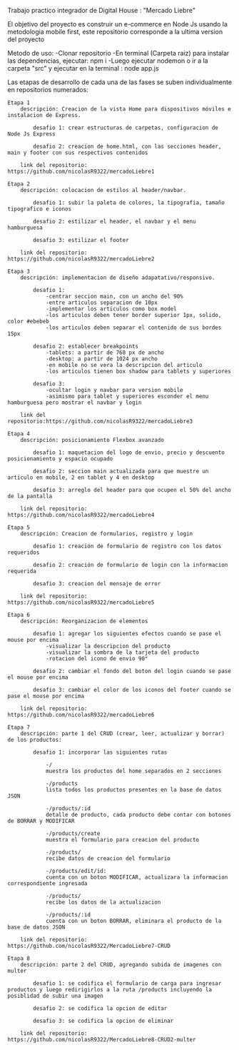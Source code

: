 Trabajo practico integrador de Digital House : "Mercado Liebre"

El objetivo del proyecto es construir un e-commerce en Node Js usando la metodologia mobile first, este repositorio corresponde a la ultima version del proyecto

Metodo de uso: 
    -Clonar repositorio
    -En terminal (Carpeta raiz) para instalar las dependencias, ejecutar: npm i
    -Luego ejecutar nodemon o ir a la carpeta "src" y ejecutar en la terminal : node app.js

Las etapas de desarrollo de cada una de las fases se suben individualmente en repositorios numerados:

    Etapa 1
        descripción: Creacion de la vista Home para dispositivos móviles e instalacion de Express.

            desafio 1: crear estructuras de carpetas, configuracion de Node Js Express

            desafio 2: creacion de home.html, con las secciones header, main y footer con sus respectivos contenidos

        link del repositorio: https://github.com/nicolasR9322/mercadoLiebre1

    Etapa 2
        descripción: colocacion de estilos al header/navbar.
            
            desafio 1: subir la paleta de colores, la tipografia, tamaño tipografico e iconos

            desafio 2: estilizar el header, el navbar y el menu hamburguesa

            desafio 3: estilizar el footer

        link del repositorio: https://github.com/nicolasR9322/mercadoLiebre2

    Etapa 3
        descripción: implementacion de diseño adapatativo/responsivo.
            
            desafio 1: 
                -centrar seccion main, con un ancho del 90%
                -entre articulos separacion de 10px
                -implementar los articulos como box model
                -los articulos deben tener border superior 1px, solido, color #ebebeb
                -los articulos deben separar el contenido de sus bordes 15px
            
            desafio 2: establecer breakpoints
                -tablets: a partir de 768 px de ancho
                -desktop: a partir de 1024 px ancho
                -en mobile no se vera la descripcion del articulo
                -los articulos tienen box shadow para tablets y superiores

            desafio 3:
                -ocultar login y navbar para version mobile
                -asimismo para tablet y superiores esconder el menu hamburguesa pero mostrar el navbar y login
        
        link del repositorio:https://github.com/nicolasR9322/mercadoLiebre3
    
    Etapa 4
        descripción: posicionamiento Flexbox avanzado

            desafio 1: maquetacion del logo de envio, precio y descuento posicionamiento y espacio ocupado

            desafio 2: seccion main actualizada para que muestre un articulo en mobile, 2 en tablet y 4 en desktop

            desafio 3: arreglo del header para que ocupen el 50% del ancho de la pantalla
        
        link del repositorio: https://github.com/nicolasR9322/mercadoLiebre4

    Etapa 5
        descripción: Creacion de formularios, registro y login
        
            desafio 1: creación de formulario de registro con los datos requeridos

            desafio 2: creación de formulario de login con la informacion requerida

            desafio 3: creacion del mensaje de error

        link del repositorio: https://github.com/nicolasR9322/mercadoLiebre5

    Etapa 6
        descripción: Reorganizacion de elementos

            desafio 1: agregar los siguientes efectos cuando se pase el mouse por encima
                -visualizar la descripcion del producto
                -visualizar la sombra de la tarjeta del producto
                -rotacion del icono de envio 90°
            
            desafio 2: cambiar el fondo del boton del login cuando se pase el mouse por encima

            desafio 3: cambiar el color de los iconos del footer cuando se pase el mouse por encima
        
        link del repositorio: https://github.com/nicolasR9322/mercadoLiebre6

    Etapa 7
        descripción: parte 1 del CRUD (crear, leer, actualizar y borrar) de los productos:

            desafio 1: incorporar las siguientes rutas
                
                -/
                muestra los productos del home separados en 2 secciones
                
                -/products
                lista todos los productos presentes en la base de datos JSON

                -/products/:id
                detalle de producto, cada producto debe contar con botones de BORRAR y MODIFICAR

                -/products/create
                muestra el formulario para creacion del producto

                -/products/
                recibe datos de creacion del formulario

                -/products/edit/id:
                cuenta con un boton MODIFICAR, actualizara la informacion correspondiente ingresada

                -/products/
                recibe los datos de la actualizacion

                -/products/:id
                cuenta con un boton BORRAR, eliminara el producto de la base de datos JSON

        link del repositorio: https://github.com/nicolasR9322/MercadoLiebre7-CRUD

    Etapa 8
        descripción: parte 2 del CRUD, agregando subida de imagenes con multer

            desafio 1: se codifica el formulario de carga para ingresar productos y luego redirigirlos a la ruta /products incluyendo la posiblidad de subir una imagen

            desafio 2: se codifica la opcion de editar

            desafio 3: se codifica la opcion de eliminar
        
        link del repositorio: https://github.com/nicolasR9322/MercadoLiebre8-CRUD2-multer

